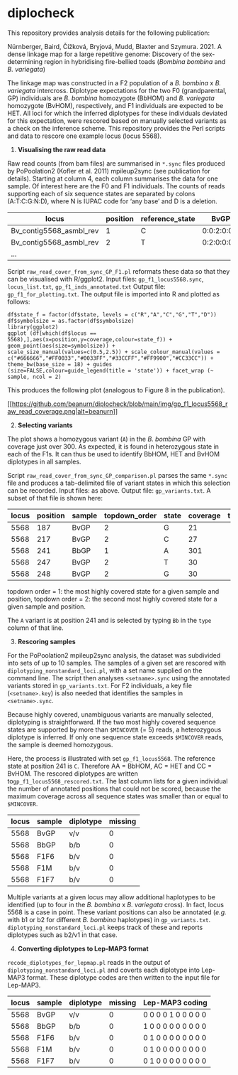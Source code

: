 # diplocheck
This repository provides analysis details for the following publication:

Nürnberger, Baird, Čížková, Bryjová, Mudd, Blaxter and Szymura. 2021. A dense linkage map for a large repetitive genome: Discovery of the sex-determining region in hybridising fire-bellied toads (*Bombina bombina* and *B. variegata*)

The linkage map was constructed in a F2 population of a *B. bombina* x *B. variegata* intercross. Diplotype expectations for the two F0 (grandparental, GP) individuals are *B. bombina* homozygote (BbHOM) and *B. variegata* homozygote (BvHOM), respectively, and F1 individuals are expected to be HET. All loci for which the inferred diplotypes for these individuals deviated for this expectation, were rescored based on manually selected variants as a check on the inference scheme. This repository provides the Perl scripts and data to rescore one example locus (locus 5568).

1. **Visualising the raw read data**

Raw read counts (from bam files) are summarised in `*.sync` files produced by PoPoolation2 (Kofler et al. 2011) mpileup2sync (see publication for details). Starting at column 4, each column summarises the data for one sample. Of interest here are the F0 and F1 individuals. The counts of reads supporting each of six sequence states are separated by colons (A:T:C:G:N:D), where N is IUPAC code for ‘any base’ and D is a deletion. 

locus |	position | reference_state |	BvGP |	BbGP | F1F6 | F1M |	F1F7
----- | -------- | --------------- |  ---- |  ---- | ---- | --- | ----
Bv_contig5568_asmbl_rev | 1 | C | 0:0:2:0:0:0 | 0:0:16:0:0:0 | 0:0:14:0:0:0 | 0:0:6:0:0:0 | 0:0:9:0:0:0
Bv_contig5568_asmbl_rev | 2 | T | 0:2:0:0:0:0 | 0:16:0:0:0:0 | 0:14:0:0:0:0 | 0:6:0:0:0:0 | 0:9:0:0:0:0
... | | | | | | |

Script `raw_read_cover_from_sync_GP_F1.pl` reformats these data so that they can be visualised with R/ggplot2. Input files: `gp_f1_locus5568.sync`, `locus_list.txt`, `gp_f1_inds_annotated.txt` Output file: `gp_f1_for_plotting.txt`. The output file is imported into R and plotted as follows:


```
df$state_f = factor(df$state, levels = c("R","A","C","G","T","D"))
df$symbolsize = as.factor(df$symbolsize)
library(ggplot2)
ggplot (df[which(df$locus == 5568),],aes(x=position,y=coverage,colour=state_f)) + geom_point(aes(size=symbolsize)) +
scale_size_manual(values=c(0.5,2.5)) + scale_colour_manual(values = c("#666666","#FF0033","#0033FF","#33CCFF","#FF9900","#CC33CC")) +
theme_bw(base_size = 18) + guides (size=FALSE,colour=guide_legend(title = 'state')) + facet_wrap (~ sample, ncol = 2)
```

This produces the following plot (analogous to Figure 8 in the publication). 

[[https://github.com/beanurn/diplocheck/blob/main/img/gp_f1_locus5568_raw_read_coverage.png|alt=beanurn]]

2. **Selecting variants**

The plot shows a homozygous variant (`A`) in the *B. bombina* GP with coverage just over 300. As expected, it is found in heterozygous state in each of the F1s. It can thus be used to identify BbHOM, HET and BvHOM diplotypes in all samples. 

Script `raw_read_cover_from_sync_GP_comparison.pl` parses the same `*.sync` file and produces a tab-delimited file of variant states in which this selection can be recorded. Input files: as above. Output file: `gp_variants.txt`. A subset of that file is shown here:

locus | position | sample | topdown_order | state | coverage | type
----- | -------- | ------ | -------------- | ----- | -------- | ----
5568 | 187 | BvGP | 2 | G | 21 | 
5568 | 217 | BvGP | 2 | C | 27 | 
5568 | 241 | BbGP | 1 | A | 301 | 
5568 | 247 | BvGP | 2 | T | 30 | 
5568 | 248 | BvGP | 2 | G | 30 | 

topdown order = 1: the most highly covered state for a given sample and position, topdown order = 2: the second most highly covered state for a given sample and position. 

The `A` variant is at position 241 and is selected by typing `Bb` in the `type` column of that line.

3. **Rescoring samples**

For the PoPoolation2 mpileup2sync analysis, the dataset was subdivided into sets of up to 10 samples. The samples of a given set are rescored with `diplotyping_nonstandard_loci.pl`, with a set name supplied on the command line. The script then analyses `<setname>.sync` using the annotated variants stored in `gp_variants.txt`. For F2 individuals, a key file (`<setname>.key`) is also needed that identifies the samples in `<setname>.sync`. 

Because highly covered, unambiguous variants are manually selected, diplotyping is straightforward. If the two most highly covered sequence states are supported by more than `$MINCOVER` (= 5) reads, a heterozygous diplotype is inferred. If only one sequence state exceeds `$MINCOVER` reads, the sample is deemed homozygous. 

Here, the process is illustrated with set `gp_f1_locus5568`. The reference state at position 241 is `C`. Therefore AA = BbHOM, AC = HET and CC = BvHOM. The rescored diplotypes are written to`gp_f1_locus5568_rescored.txt`. The last column lists for a given individual the number of annotated positions that could not be scored, because the maximum coverage across all sequence states was smaller than or equal to `$MINCOVER`.

locus | sample | diplotype | missing
----- | ------ | --------- | -------
5568 | BvGP | v/v | 0
5568 | BbGP | b/b | 0
5568 | F1F6 | b/v | 0
5568 | F1M | b/v | 0
5568 | F1F7 | b/v | 0

Multiple variants at a given locus may allow additional haplotypes to be identified (up to four in the *B. bombina* x *B. variegata* cross). In fact, locus 5568 is a case in point. These variant positions can also be annotated (*e.g.* with b1 or b2 for different *B. bombina* haplotypes) in `gp_variants.txt`. `diplotyping_nonstandard_loci.pl` keeps track of these and reports diplotypes such as b2/v1 in that case.

4. **Converting diplotypes to Lep-MAP3 format**

`recode_diplotypes_for_lepmap.pl` reads in the output of `diplotyping_nonstandard_loci.pl` and coverts each diplotype into Lep-MAP3 format. These diplotype codes are then written to the input file for Lep-MAP3.

locus | sample | diplotype | missing | Lep-MAP3 coding
----- | ------ | --------- | ------- | ---------------
5568 | BvGP | v/v | 0 | 0 0 0 0 1 0 0 0 0 0
5568 | BbGP | b/b | 0 |  1 0 0 0 0 0 0 0 0 0
5568 | F1F6 | b/v | 0 | 0 1 0 0 0 0 0 0 0 0
5568 | F1M | b/v | 0 | 0 1 0 0 0 0 0 0 0 0 
5568 | F1F7 | b/v | 0 | 0 1 0 0 0 0 0 0 0 0 
